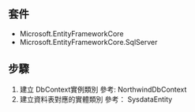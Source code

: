 ﻿## 套件
* Microsoft.EntityFrameworkCore
* Microsoft.EntityFrameworkCore.SqlServer

## 步驟
1. 建立 DbContext實例類別 參考: NorthwindDbContext
2. 建立資料表對應的實體類別 參考： SysdataEntity